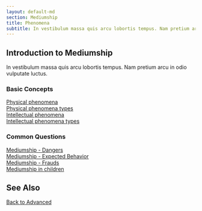 ```yaml
---
layout: default-md
section: Mediumship
title: Phenomena
subtitle: In vestibulum massa quis arcu lobortis tempus. Nam pretium arcu in odio vulputate luctus.
---
```


## Introduction to Mediumship
In vestibulum massa quis arcu lobortis tempus. Nam pretium arcu in odio vulputate luctus.

### Basic Concepts
[Physical phenomena](physical-phenomena)  
[Physical phenomena types](physical-phenomena-types)  
[Intellectual phenomena](intellectual-phenomena)  
[Intellectual phenomena types](intellectual-phenomena-types)  

### Common Questions
[Mediumship - Dangers](dangers)  
[Mediumship - Expected Behavior](behavior)  
[Mediumship - Frauds](frauds)  
[Mediumship in children](mediumship-children)  


## See Also



<a href="/spiritism/advanced" class="button">Back to Advanced</a>
